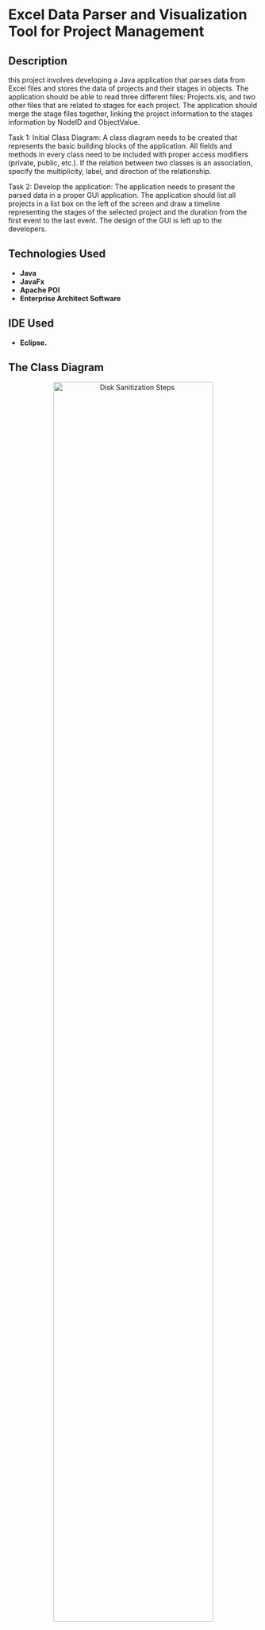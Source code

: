 <h1>Excel Data Parser and Visualization Tool for Project Management</h1>


<h2>Description</h2>
this project involves developing a Java application that parses data from Excel files and stores the data of projects and their stages in objects. The application should be able to read three different files: Projects.xls, and two other files that are related to stages for each project. The application should merge the stage files together, linking the project information to the stages information by NodeID and ObjectValue.

Task 1: Initial Class Diagram: A class diagram needs to be created that represents the basic building blocks of the application. All fields and methods in every class need to be included with proper access modifiers (private, public, etc.). If the relation between two classes is an association, specify the multiplicity, label, and direction of the relationship.

Task 2: Develop the application: The application needs to present the parsed data in a proper GUI application. The application should list all projects in a list box on the left of the screen and draw a timeline representing the stages of the selected project and the duration from the first event to the last event. The design of the GUI is left up to the developers.
<br />


<h2>Technologies Used</h2>
  <ul>
    <li><b>Java</b></li>
    <li><b>JavaFx</b></li>
    <li><b>Apache POI</b></li>
    <li><b>Enterprise Architect Software</b></li>
 </ul>
  

<h2>IDE Used </h2>

- <b>Eclipse.</b>

<h2>The Class Diagram</h2>

<p align="center">
<img src="https://i.imgur.com/w2WHSS0.png" height="80%" width="80%" alt="Disk Sanitization Steps"/>
<br />
<br />
</p>

<h2>The Developed Application</h2>

<p align="center">
<img src="https://i.imgur.com/lgKBGmt.png" height="80%" width="80%" alt="Disk Sanitization Steps"/>
<br />
<br />
</p>

<p align="center">
<img src="https://i.imgur.com/s8qhU0I.png" height="80%" width="80%" alt="Disk Sanitization Steps"/>
<br />
<br />
</p>


<h2>Contributors</h2>
<p>
This project was completed by my team which includes me and my colleagues (Ziad Alreheily, Nawaf Alrehaili) for the SWE-316 Software Design and Construction course at king fahd university of petroleum and minerals.
</p>


<h3>The code files are uploaded as a separate file</h3>
